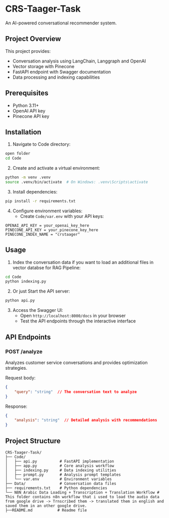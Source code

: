 # CRS-Taager-Task 

An AI-powered conversational recommender system.

## Project Overview

This project provides:
- Conversation analysis using LangChain, Langgraph and OpenAI
- Vector storage with Pinecone
- FastAPI endpoint with Swagger documentation
- Data processing and indexing capabilities

## Prerequisites

- Python 3.11+
- OpenAI API key
- Pinecone API key

## Installation

1. Navigate to Code directory:
```bash
open folder
cd Code
```

2. Create and activate a virtual environment:
```bash
python -m venv .venv
source .venv/bin/activate  # On Windows: .venv\Scripts\activate
```

3. Install dependencies:
```bash
pip install -r requirements.txt
```

4. Configure environment variables:
   - Create `Code/var.env` with your API keys:
```env
OPENAI_API_KEY = your_openai_key_here
PINECONE_API_KEY = your_pinecone_key_here
PINECONE_INDEX_NAME = "crstaager"
```

## Usage


1. Index the conversation data if you want to load an additional files in vector databse for RAG Pipeline:
```bash
cd Code
python indexing.py
```

2. Or just Start the API server:
```bash
python api.py
```

3. Access the Swagger UI:
   - Open `http://localhost:8000/docs` in your browser
   - Test the API endpoints through the interactive interface

## API Endpoints

### POST /analyze
Analyzes customer service conversations and provides optimization strategies.

Request body:
```json
{
    "query": "string"  // The conversation text to analyze
}
```

Response:
```json
{
    "analysis": "string"  // Detailed analysis with recommendations
}
```

## Project Structure

```
CRS-Taager-Task/
├── Code/
│   ├── api.py          # FastAPI implementation
│   ├── app.py          # Core analysis workflow
│   ├── indexing.py     # Data indexing utilities
│   ├── prompt.py       # Analysis prompt templates
│   └── var.env         # Environment variables
├── Data/               # Conversation data files
├── requirements.txt    # Python dependencies
└── N8N Arabic Data Loading + Transcription + Translation Workflow # This folder contains n8n workflow that i used to load the audio data from google drive -> Trnscribed them -> translated them in english and saved them in an other google drive.
├──README.md           # Readme file  
```